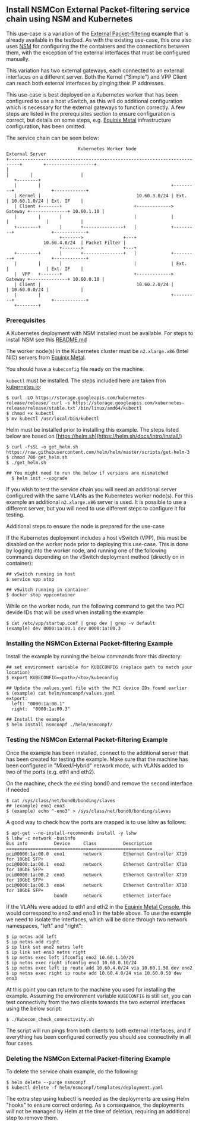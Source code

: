## Install NSMCon External Packet-filtering service chain using NSM and Kubernetes
This use-case is a variation of the [External Packet-filtering](https://github.com/cncf/cnf-testbed/tree/master/examples/use_case/external-packet-filtering-on-k8s-nsm-on-packet) example that is already available in the testbed. As with the existing use-case, this one also uses [NSM](https://networkservicemesh.io/) for configuring the the containers and the connections between them, with the exception of the external interfaces that must be configured manually.

This variation has two external gateways, each connected to an external interfaces on a different server. Both the Kernel ("Simple") and VPP Client can reach both external interfaces by pinging their IP addresses.

This use-case is best deployed on a Kubernetes worker that has been configured to use a host vSwitch, as this will do additional configuration which is necessary for the external gateways to function correctly. A few steps are listed in the prerequisites section to ensure configuration is correct, but details on some steps, e.g. [Equinix Metal](https://metal.equinix.com/) infrastructure configuration, has been omitted.

The service chain can be seen below:
```
                           Kubernetes Worker Node                                     External Server
+--------------------------------------------------------------------------+        +------------------+
|                                                                          |        |                  |
   +--------+
   |        |                                                 +---------+              +------------+
   | Kernel |                                    10.60.3.0/24 | Ext.    | 10.60.1.0/24 | Ext. IF    |
   | Client +-------+                           +-------------> Gateway +--------------+ 10.60.1.10 |
   |        |       |                           |             |         |              |            |
   +--------+       |       +---------------+   |             +---------+              +------------+
                    +------->               +---+
              10.60.4.0/24  | Packet Filter |
                    +------->               +---+
   +--------+       |       +---------------+   |             +---------+              +------------+
   |        |       |                           |             | Ext.    |              | Ext. IF    |
   |  VPP   +-------+                           +-------------> Gateway +--------------+ 10.60.0.10 |
   | Client |                                    10.60.2.0/24 |         | 10.60.0.0/24 |            |
   |        |                                                 +---------+              +------------+
   +--------+
```

### Prerequisites
A Kubernetes deployment with NSM installed must be available. For steps to install NSM see this [README.md](https://github.com/cncf/cnf-testbed/blob/wip-new-examples-structure/examples/workload-infra/nsm-k8s/README.md)

The worker node(s) in the Kubernetes cluster must be `n2.xlarge.x86` (Intel NIC) servers from [Equinix Metal](https://metal.equinix.com/).

You should have a `kubeconfig` file ready on the machine.

`kubectl` must be installed. The steps included here are taken fron [kubernetes.io](https://kubernetes.io/docs/tasks/tools/install-kubectl/#install-kubectl-on-linux):
```
$ curl -LO https://storage.googleapis.com/kubernetes-release/release/`curl -s https://storage.googleapis.com/kubernetes-release/release/stable.txt`/bin/linux/amd64/kubectl
$ chmod +x kubectl
$ mv kubectl /usr/local/bin/kubectl
```

Helm must be installed prior to installing this example. The steps listed below are based on [https://helm.sh](https://helm.sh/docs/intro/install/)
```
$ curl -fsSL -o get_helm.sh https://raw.githubusercontent.com/helm/helm/master/scripts/get-helm-3
$ chmod 700 get_helm.sh
$ ./get_helm.sh

## You might need to run the below if versions are mismatched
  $ helm init --upgrade
```

If you wish to test the service chain you will need an additional server configured with the same VLANs as the Kubernetes worker node(s). For this example an additional `n2.xlarge.x86` server is used. It is possible to use a different server, but you will need to use different steps to configure it for testing.

Additional steps to ensure the node is prepared for the use-case

If the Kubernetes deployment includes a host vSwitch (VPP), this must be disabled on the worker node prior to deploying this use-case. This is done by logging into the worker node, and running one of the following commands depending on the vSwitch deployment method (directly on in container):
```
## vSwitch running in host
$ service vpp stop

## vSwitch running in container
$ docker stop vppcontainer
```

While on the worker node, run the following command to get the two PCI devide IDs that will be used when installing the example:
```
$ cat /etc/vpp/startup.conf | grep dev | grep -v default
(example) dev 0000:1a:00.1 dev 0000:1a:00.3
```

### Installing the NSMCon External Packet-filtering Example
Install the example by running the below commands from this directory:
```
## set environment variable for KUBECONFIG (replace path to match your location)
$ export KUBECONFIG=<path>/<to>/kubeconfig

## Update the values.yaml file with the PCI device IDs found earlier
$ (example) cat helm/nsmconpf/values.yaml
extport:
  left: "0000:1a:00.1"
  right:  "0000:1a:00.3"

## Install the example
$ helm install nsmconpf ./helm/nsmconpf/
```

### Testing the NSMCon External Packet-filtering Example
Once the example has been installed, connect to the additional server that has been created for testing the example. Make sure that the machine has been configured in "Mixed/Hybrid" network mode, with VLANs added to two of the ports (e.g. eth1 and eth2).

On the machine, check the existing bond0 and remove the second interface if needed
```
$ cat /sys/class/net/bond0/bonding/slaves
## (example) eno1 eno3
$ (example) echo "-eno3" > /sys/class/net/bond0/bonding/slaves
```

A good way to check how the ports are mapped is to use lshw as follows:
```
$ apt-get --no-install-recommends install -y lshw
$ lshw -c network -businfo
Bus info          Device     Class          Description
=======================================================
pci@0000:1a:00.0  eno1       network        Ethernet Controller X710 for 10GbE SFP+
pci@0000:1a:00.1  eno2       network        Ethernet Controller X710 for 10GbE SFP+
pci@0000:1a:00.2  eno3       network        Ethernet Controller X710 for 10GbE SFP+
pci@0000:1a:00.3  eno4       network        Ethernet Controller X710 for 10GbE SFP+
                  bond0      network        Ethernet interface
```

If the VLANs were added to eth1 and eth2 in the [Equinix Metal Console](http://console.equinix.com/), this would correspond to eno2 and eno3 in the table above. To use the example we need to isolate the interfaces, which will be done through two network namespaces, "left" and "right":

```
$ ip netns add left
$ ip netns add right
$ ip link set eno2 netns left
$ ip link set eno3 netns right
$ ip netns exec left ifconfig eno2 10.60.1.10/24
$ ip netns exec right ifconfig eno3 10.60.0.10/24
$ ip netns exec left ip route add 10.60.4.0/24 via 10.60.1.50 dev eno2
$ ip netns exec right ip route add 10.60.4.0/24 via 10.60.0.50 dev eno3
```

At this point you can return to the machine you used for installing the example. Assuming the environment variable `KUBECONFIG` is still set, you can test connectivity from the two clients towards the two external interfaces using the below script:
```
$ ./Kubecon_check_connectivity.sh
```

The script will run pings from both clients to both external interfaces, and if everything has been configured correctly you should see connectivity in all four cases.

### Deleting the NSMCon External Packet-filtering Example
To delete the service chain example, do the following:

```
$ helm delete --purge nsmconpf
$ kubectl delete -f helm/nsmconpf/templates/deployment.yaml
```
The extra step using kubectl is needed as the deployments are using Helm "hooks" to ensure correct ordering. As a consequence, the deployments will not be managed by Helm at the time of deletion, requiring an additional step to remove them.
